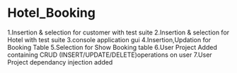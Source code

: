 # Hotel_Booking
1.Insertion & selection for customer  with test suite
2.Insertion & selection for Hotel  with test suite
3.console application gui 
4.Insertion,Updation for Booking Table
5.Selection for Show Booking table
6.User Project Added containing CRUD (INSERT/UPDATE/DELETE)operations on user
7.User Project dependancy injection added

